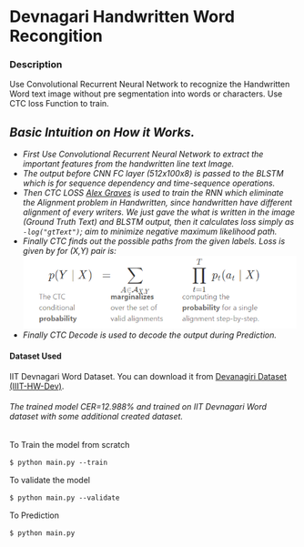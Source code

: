 # Devnagari Handwritten Word Recongition
### Description
Use Convolutional Recurrent Neural Network to recognize the Handwritten Word text image without pre segmentation into words or characters. Use CTC loss Function to train.

## <i> Basic Intuition on How it Works.

* First Use Convolutional Recurrent Neural Network to extract the important features from the handwritten line text Image.
* The output before CNN FC layer (512x100x8) is passed to the BLSTM which is for sequence dependency and time-sequence operations.
* Then CTC LOSS [Alex Graves](https://www.cs.toronto.edu/~graves/icml_2006.pdf) is used to train the RNN which eliminate the Alignment problem in Handwritten, since handwritten have different alignment of every writers. We just gave the what is written in the image (Ground Truth Text) and BLSTM output, then it calculates loss simply as `-log("gtText")`; aim to minimize negative maximum likelihood path.
* Finally CTC finds out the possible paths from the given labels. Loss is given by for (X,Y) pair is: ![Ctc_Loss](images/CtcLossFormula.png "CTC loss for the (X,Y) pair")
* Finally CTC Decode is used to decode the output during Prediction.
</i>

#### Dataset Used
IIT Devnagari Word Dataset. You can download it from [Devanagiri Dataset (IIIT-HW-Dev)](https://cvit.iiit.ac.in/research/projects/cvit-projects/indic-hw-data).

###### The trained model CER=12.988% and trained on IIT Devnagari Word dataset with some additional created dataset.

To Train the model from scratch
```markdown
$ python main.py --train
```
To validate the model
```markdown
$ python main.py --validate
```
To Prediction
```markdown
$ python main.py
```



